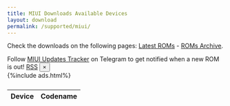 ```yaml
---
title: MIUI Downloads Available Devices
layout: download
permalink: /supported/miui/
---
```


Check the downloads on the following pages: [Latest ROMs](/miui/) - [ROMs Archive](/archive/miui/).

<div class="alert alert-primary alert-dismissible fade show" role="alert">
    Follow <a href="https://t.me/MIUIUpdatesTracker" class="alert-link">MIUI Updates Tracker</a> on Telegram to get
    notified when a new ROM is out!
    <span class="badge badge-light"><a href="/projects/miui-updates-tracker/#rss" class="icon solid fa-rss"><span
            class="label">RSS</span></a></span>
    <button type="button" class="close" data-dismiss="alert" aria-label="Close">
        <span aria-hidden="true">&times;</span>
    </button>
</div>
{%include ads.html%}
<div class="table-responsive-md" style="margin-top: 25px;">
    <table id="supported" class="display dt-responsive nowrap compact table table-striped table-hover table-sm">
        <thead class="thead-dark">
            <tr>
                <th>Device</th>
                <th>Codename</th>
            </tr>
        </thead>
        <script>loadSupportedDevices('miui')</script>
    </table>
</div>